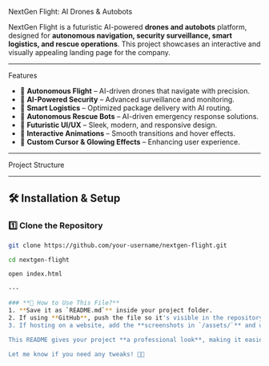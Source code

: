  NextGen Flight: AI Drones & Autobots

NextGen Flight is a futuristic AI-powered **drones and autobots** platform, designed for **autonomous navigation, security surveillance, smart logistics, and rescue operations**. This project showcases an interactive and visually appealing landing page for the company.

---

 Features
- 🔹 **Autonomous Flight** – AI-driven drones that navigate with precision.
- 🔹 **AI-Powered Security** – Advanced surveillance and monitoring.
- 🔹 **Smart Logistics** – Optimized package delivery with AI routing.
- 🔹 **Autonomous Rescue Bots** – AI-driven emergency response solutions.
- 🔹 **Futuristic UI/UX** – Sleek, modern, and responsive design.
- 🔹 **Interactive Animations** – Smooth transitions and hover effects.
- 🔹 **Custom Cursor & Glowing Effects** – Enhancing user experience.

---

 Project Structure
 
---

## 🛠️ Installation & Setup
### **1️⃣ Clone the Repository**
```bash
git clone https://github.com/your-username/nextgen-flight.git

cd nextgen-flight

open index.html

---

### **📌 How to Use This File?**
1. **Save it as `README.md`** inside your project folder.
2. If using **GitHub**, push the file so it's visible in the repository.
3. If hosting on a website, add the **screenshots in `/assets/`** and update links.

This README gives your project **a professional look**, making it easier for contributors and developers to understand. 🚀🔥  

Let me know if you need any tweaks! 🚁✨


